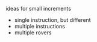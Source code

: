 ideas for small increments

- single instruction, but different
- multiple instructions
- multiple rovers
